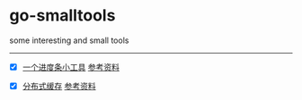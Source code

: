 # go-smalltools
some interesting and small tools

------

- [x] [一个进度条小工具](https://github.com/Yefangbiao/go-smalltools/tree/main/progressbar)  [参考资料](https://segmentfault.com/a/1190000023375330)
- [x] [分布式缓存](https://github.com/Yefangbiao/go-smalltools/tree/main/myCache)  [参考资料](https://geektutu.com/post/geecache.html)

